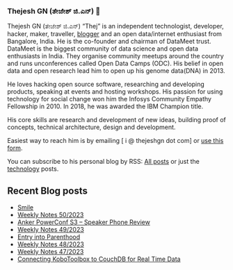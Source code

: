 ### Thejesh GN (ತೇಜೇಶ್ ಜಿ.ಎನ್) 👋

Thejesh GN (ತೇಜೇಶ್ ಜಿ.ಎನ್) “Thej” is an independent technologist, developer, hacker, maker, traveller, [blogger](https://thejeshgn.com/) and an open data/internet enthusiast from Bangalore, India. He is the co-founder and chairman of DataMeet trust. DataMeet is the biggest community of data science and open data enthusiasts in India. They organise community meetups around the country and runs unconferences called Open Data Camps (ODC). His belief in open data and open research lead him to open up his genome data(DNA) in 2013.

He loves hacking open source software, researching and developing products, speaking at events and hosting workshops. His passion for using technology for social change won him the Infosys Community Empathy Fellowship in 2010. In 2018, he was awarded the IBM Champion title.

His core skills are research and development of new ideas, building proof of concepts, technical architecture, design and development.

Easiest way to reach him is by emailing [ i @ thejeshgn dot com] or [use this form](https://thejeshgn.com/contact/).

You can subscribe to his personal blog by RSS: [All posts](https://feeds.thejeshgn.com/thejeshgn) or just the [technology](https://feeds.thejeshgn.com/technology) posts.

## Recent Blog posts
<!-- BLOG-POST-LIST:START -->
- [Smile](https://thejeshgn.com/2023/12/20/smile/)
- [Weekly Notes 50/2023](https://thejeshgn.com/2023/12/15/weekly-notes-50-2023/)
- [Anker PowerConf S3 – Speaker Phone Review](https://thejeshgn.com/2023/12/14/anker-powerconf-s3-speaker-phone-review/)
- [Weekly Notes 49/2023](https://thejeshgn.com/2023/12/08/weekly-notes-49-2023/)
- [Entry into Parenthood](https://thejeshgn.com/2023/12/05/entry-into-parenthood/)
- [Weekly Notes 48/2023](https://thejeshgn.com/2023/12/01/weekly-notes-48-2023/)
- [Weekly Notes 47/2023](https://thejeshgn.com/2023/11/24/weekly-notes-47-2023/)
- [Connecting KoboToolbox to CouchDB for Real Time Data](https://thejeshgn.com/2023/11/22/connecting-kobotoolbox-to-couchdb-for-real-time-data/)
<!-- BLOG-POST-LIST:END -->

